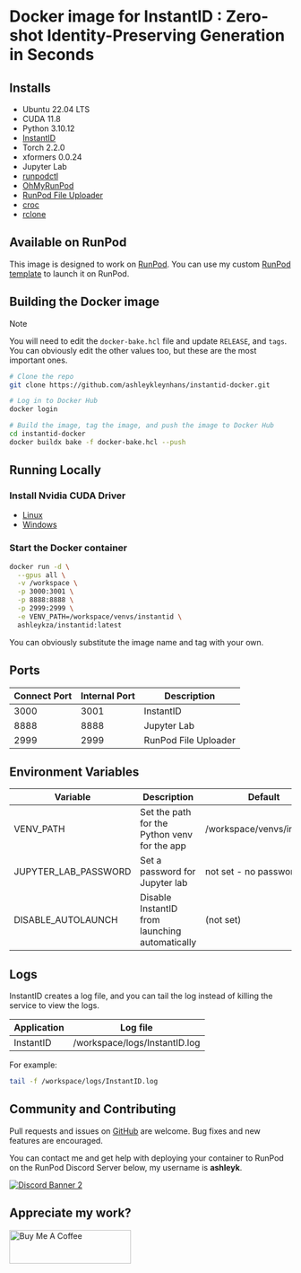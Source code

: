 # Docker image for InstantID : Zero-shot Identity-Preserving Generation in Seconds

## Installs

* Ubuntu 22.04 LTS
* CUDA 11.8
* Python 3.10.12
* [InstantID](
  https://github.com/InstantID/InstantID)
* Torch 2.2.0
* xformers 0.0.24
* Jupyter Lab
* [runpodctl](https://github.com/runpod/runpodctl)
* [OhMyRunPod](https://github.com/kodxana/OhMyRunPod)
* [RunPod File Uploader](https://github.com/kodxana/RunPod-FilleUploader)
* [croc](https://github.com/schollz/croc)
* [rclone](https://rclone.org/)

## Available on RunPod

This image is designed to work on [RunPod](https://runpod.io?ref=2xxro4sy).
You can use my custom [RunPod template](
https://runpod.io/gsc?template=10apqooxnz&ref=2xxro4sy)
to launch it on RunPod.

## Building the Docker image

> [!NOTE]
> You will need to edit the `docker-bake.hcl` file and update `RELEASE`,
> and `tags`.  You can obviously edit the other values too, but these
> are the most important ones.

```bash
# Clone the repo
git clone https://github.com/ashleykleynhans/instantid-docker.git

# Log in to Docker Hub
docker login

# Build the image, tag the image, and push the image to Docker Hub
cd instantid-docker
docker buildx bake -f docker-bake.hcl --push
```

## Running Locally

### Install Nvidia CUDA Driver

- [Linux](https://docs.nvidia.com/cuda/cuda-installation-guide-linux/index.html)
- [Windows](https://docs.nvidia.com/cuda/cuda-installation-guide-microsoft-windows/index.html)

### Start the Docker container

```bash
docker run -d \
  --gpus all \
  -v /workspace \
  -p 3000:3001 \
  -p 8888:8888 \
  -p 2999:2999 \
  -e VENV_PATH=/workspace/venvs/instantid \
  ashleykza/instantid:latest
```

You can obviously substitute the image name and tag with your own.

## Ports

| Connect Port | Internal Port | Description          |
|--------------|---------------|----------------------|
| 3000         | 3001          | InstantID            |
| 8888         | 8888          | Jupyter Lab          |
| 2999         | 2999          | RunPod File Uploader |

## Environment Variables

| Variable             | Description                                    | Default                    |
|----------------------|------------------------------------------------|----------------------------|
| VENV_PATH            | Set the path for the Python venv for the app   | /workspace/venvs/instantid |
| JUPYTER_LAB_PASSWORD | Set a password for Jupyter lab                 | not set - no password      |
| DISABLE_AUTOLAUNCH   | Disable InstantID from launching automatically | (not set)                  |

## Logs

InstantID creates a log file, and you can tail the log instead of
killing the service to view the logs.

| Application | Log file                      |
|-------------|-------------------------------|
| InstantID   | /workspace/logs/InstantID.log |

For example:

```bash
tail -f /workspace/logs/InstantID.log
```

## Community and Contributing

Pull requests and issues on [GitHub](https://github.com/ashleykleynhans/instantid-docker)
are welcome. Bug fixes and new features are encouraged.

You can contact me and get help with deploying your container
to RunPod on the RunPod Discord Server below,
my username is **ashleyk**.

<a target="_blank" href="https://discord.gg/pJ3P2DbUUq">![Discord Banner 2](https://discordapp.com/api/guilds/912829806415085598/widget.png?style=banner2)</a>

## Appreciate my work?

<a href="https://www.buymeacoffee.com/ashleyk" target="_blank"><img src="https://cdn.buymeacoffee.com/buttons/v2/default-yellow.png" alt="Buy Me A Coffee" style="height: 60px !important;width: 217px !important;" ></a>

